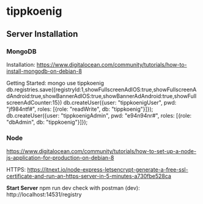 # tippkoenig

## Server Installation

### MongoDB

Installation:
https://www.digitalocean.com/community/tutorials/how-to-install-mongodb-on-debian-8

Getting Started:
mongo
use tippkoenig
db.registries.save({registryId:1,showFullscreenAdIOS:true,showFullscreenAdAndroid:true,showBannerAdIOS:true,showBannerAdAndroid:true,showFullscreenAdCounter:15})
db.createUser({user: "tippkoenigUser", pwd: "jf984ntf#", roles: [{role: "readWrite", db: "tippkoenig"}]});
db.createUser({user: "tippkoenigAdmin", pwd: "e94n94nr#", roles: [{role: "dbAdmin", db: "tippkoenig"}]});

### Node

https://www.digitalocean.com/community/tutorials/how-to-set-up-a-node-js-application-for-production-on-debian-8

HTTPS:
https://itnext.io/node-express-letsencrypt-generate-a-free-ssl-certificate-and-run-an-https-server-in-5-minutes-a730fbe528ca

**Start Server**
npm run dev
check with postman (dev): http://localhost:14531/registry